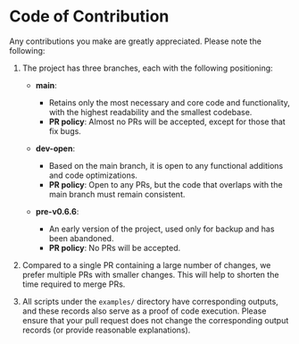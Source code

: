 # Code of Contribution

Any contributions you make are greatly appreciated. Please note the following:

1. The project has three branches, each with the following positioning:

    - **main**:
        - Retains only the most necessary and core code and functionality, with the highest readability and the smallest codebase.
        - **PR policy**: Almost no PRs will be accepted, except for those that fix bugs.

    - **dev-open**:
        - Based on the main branch, it is open to any functional additions and code optimizations.
        - **PR policy**: Open to any PRs, but the code that overlaps with the main branch must remain consistent.

    - **pre-v0.6.6**:
        - An early version of the project, used only for backup and has been abandoned.
        - **PR policy**: No PRs will be accepted.

2. Compared to a single PR containing a large number of changes, we prefer multiple PRs with smaller changes. This will help to shorten the time required to merge PRs.

3. All scripts under the `examples/` directory have corresponding outputs, and these records also serve as a proof of code execution. Please ensure that your pull request does not change the corresponding output records (or provide reasonable explanations).